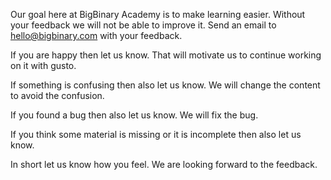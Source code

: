 Our goal here at BigBinary Academy is to make learning easier.
Without your feedback we will not be able to improve it.
Send an email to hello@bigbinary.com with your feedback.

If you are happy then let us know. That will motivate us to continue working on it with gusto.

If something is confusing then also let us know. We will change the content to avoid the confusion.

If you found a bug then also let us know. We will fix the bug.

If you think some material is missing or it is incomplete then also let us know.

In short let us know how you feel. We are looking forward to the feedback.

